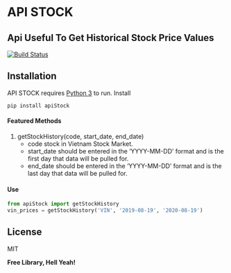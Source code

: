 # API STOCK
## Api Useful To Get Historical Stock Price Values

[![Build Status](https://travis-ci.org/joemccann/dillinger.svg?branch=master)](https://travis-ci.org/joemccann/dillinger)

## Installation

API STOCK requires [Python 3](https://www.python.org/)  to run.
Install 
```
pip install apiStock
```
#### Featured Methods
1. getStockHistory(code, start_date, end_date)
   - code stock in Vietnam Stock Market.
   - start_date should be entered in the ‘YYYY-MM-DD’ format and is the first day that data will be pulled for.
   - end_date should be entered in the ‘YYYY-MM-DD’ format and is the last day that data will be pulled for.
#### Use
```python
from apiStock import getStockHistory
vin_prices = getStockHistory('VIN', '2019-08-19', '2020-08-19')
```

## License

MIT

**Free Library, Hell Yeah!**
